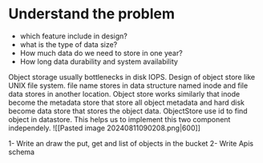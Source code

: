 # Understand the problem
- which feature include in design?
- what is the type of data size?
- How much data do we need to store in one year?
- How long data durability and system availability

Object storage usually bottlenecks in disk IOPS. 
Design of object store like UNIX file system. file name stores in data structure named inode and file data stores in another location. 
Object store works similarly that inode become the metadata store that store all object metadata and hard disk become data store that stores the object data. ObjectStore use id to find object in datastore. This helps us to implement this two component independely. 
![[Pasted image 20240811090208.png|600]]

1- Write an draw the put, get and list of objects in the bucket 
2- Write Apis schema 